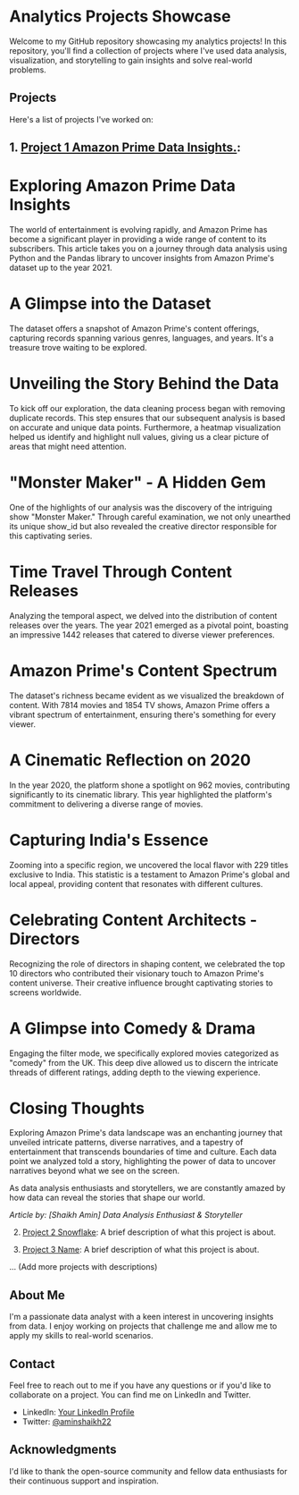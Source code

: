 # Analytics Projects Showcase

Welcome to my GitHub repository showcasing my analytics projects! In this repository, you'll find a collection of projects where I've used data analysis, visualization, and storytelling to gain insights and solve real-world problems.

## Projects

Here's a list of projects I've worked on:

## 1. [Project 1 Amazon Prime Data Insights.](https://github.com/CapAmin22/Projects.github.io/tree/main/amazon_prime_Project):
# Exploring Amazon Prime Data Insights
The world of entertainment is evolving rapidly, and Amazon Prime has become a significant player in providing a wide range of content to its subscribers. This article takes you on a journey through data analysis using Python and the Pandas library to uncover insights from Amazon Prime's dataset up to the year 2021.

# A Glimpse into the Dataset
The dataset offers a snapshot of Amazon Prime's content offerings, capturing records spanning various genres, languages, and years. It's a treasure trove waiting to be explored.

# Unveiling the Story Behind the Data
To kick off our exploration, the data cleaning process began with removing duplicate records. This step ensures that our subsequent analysis is based on accurate and unique data points. Furthermore, a heatmap visualization helped us identify and highlight null values, giving us a clear picture of areas that might need attention.

# "Monster Maker" - A Hidden Gem
One of the highlights of our analysis was the discovery of the intriguing show "Monster Maker." Through careful examination, we not only unearthed its unique show_id but also revealed the creative director responsible for this captivating series.

# Time Travel Through Content Releases
Analyzing the temporal aspect, we delved into the distribution of content releases over the years. The year 2021 emerged as a pivotal point, boasting an impressive 1442 releases that catered to diverse viewer preferences.

# Amazon Prime's Content Spectrum
The dataset's richness became evident as we visualized the breakdown of content. With 7814 movies and 1854 TV shows, Amazon Prime offers a vibrant spectrum of entertainment, ensuring there's something for every viewer.

# A Cinematic Reflection on 2020
In the year 2020, the platform shone a spotlight on 962 movies, contributing significantly to its cinematic library. This year highlighted the platform's commitment to delivering a diverse range of movies.

# Capturing India's Essence
Zooming into a specific region, we uncovered the local flavor with 229 titles exclusive to India. This statistic is a testament to Amazon Prime's global and local appeal, providing content that resonates with different cultures.

# Celebrating Content Architects - Directors
Recognizing the role of directors in shaping content, we celebrated the top 10 directors who contributed their visionary touch to Amazon Prime's content universe. Their creative influence brought captivating stories to screens worldwide.

# A Glimpse into Comedy & Drama
Engaging the filter mode, we specifically explored movies categorized as "comedy" from the UK. This deep dive allowed us to discern the intricate threads of different ratings, adding depth to the viewing experience.

# Closing Thoughts
Exploring Amazon Prime's data landscape was an enchanting journey that unveiled intricate patterns, diverse narratives, and a tapestry of entertainment that transcends boundaries of time and culture. Each data point we analyzed told a story, highlighting the power of data to uncover narratives beyond what we see on the screen.

As data analysis enthusiasts and storytellers, we are constantly amazed by how data can reveal the stories that shape our world.

*Article by: [Shaikh Amin]*
*Data Analysis Enthusiast & Storyteller*


2. [Project 2 Snowflake](link-to-project2-folder): A brief description of what this project is about.

3. [Project 3 Name](link-to-project3-folder): A brief description of what this project is about.

... (Add more projects with descriptions)

## About Me

I'm a passionate data analyst with a keen interest in uncovering insights from data. I enjoy working on projects that challenge me and allow me to apply my skills to real-world scenarios.

## Contact

Feel free to reach out to me if you have any questions or if you'd like to collaborate on a project. You can find me on LinkedIn and Twitter.

- LinkedIn: [Your LinkedIn Profile](https://www.linkedin.com/in/amin-shaikh22)
- Twitter: [@aminshaikh22](https://twitter.com/aminshaikh22)

## Acknowledgments

I'd like to thank the open-source community and fellow data enthusiasts for their continuous support and inspiration.


